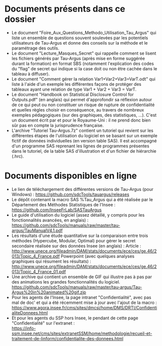 # Documents présents dans ce dossier
- Le document "Foire_Aux_Questions_Methodo_Utilisation_Tau_Argus" qui liste un ensemble de questions souvent soulevées par les potentiels utilisateurs de Tau-Argus et donne des conseils sur la méthode et le paramétrage des outils.
- Le document "Lecture_Masques_Secret" qui rappelle comment se lisent les fichiers générés par Tau-Argus (après mise en forme suggérée durant la formation) en format SBS (notamment l'explication des codes du "flag" de secret qui indique si la case doit ou non être cachée dans le tableau à diffuser).
- Le document "Comment gérer la relation Var1+Var2+Var3=VarT.odt" qui liste à l'aide d'un exemple les différentes façons de protéger des tableaux ayant une relation de type Var1 + Var2 + Var3 = VarT.
- Le document "Handbook on Statistical Disclosure Control for Outputs.pdf" (en anglais) qui permet d'approfondir sa réflexion autour de ce qui peut ou non constituer un risque de rupture de confidentialité et quelles règles choisir en conséquence, au travers de nombreux exemples pédagogiques (sur des graphiques, des statistiques, ...). C'est un document écrit par et pour le Royaume-Uni : il ne prend donc bien sûr pas en compte la jurisprudence française.
- L'archive "Tutoriel Tau-Argus.7z" contient un tutoriel qui revient sur les différentes étapes de l'utilisation du logiciel en se basant sur un exemple fictif de données individuelles (en version table SAS). Il est accompagné d'un programme SAS reprenant les lignes de programmes présentes dans le tutoriel, de la table SAS d'illustration et d'un fichier de hiérarchie (.hrc).

# Documents disponibles en ligne 
- Le lien de téléchargement des différentes versions de Tau-Argus (pour Windows) :
https://github.com/sdcTools/tauargus/releases
- Le dépôt contenant la macro SAS %Tau_Argus qui a été réalisée par le Département des Méthodes Statistiques de l'Insee :
https://github.com/InseeFrLab/SASTauArgus
- Le guide d'utilisation du logiciel (assez détaillé, y compris pour les fonctionnalités avancées, en anglais) :
https://github.com/sdcTools/manuals/raw/master/tau-argus/TauManualV4.1.pdf
- Les résultats d'une étude quantitative sur la comparaison entre trois méthodes (Hypercube, Modular, Optimal) pour gérer le secret secondaire réalisée sur des données Insee (en anglais) :
Article : http://www.unece.org/fileadmin/DAM/stats/documents/ece/ces/ge.46/2013/Topic_4_France.pdf
Powerpoint (avec quelques analyses graphiques qui résument les résultats) : http://www.unece.org/fileadmin/DAM/stats/documents/ece/ces/ge.46/2013/Topic_4_France_01.pdf
- Une archive qui contient un ensemble de GIF qui illustre pas à pas par des animations les grandes fonctionnalités du logiciel.
https://github.com/sdcTools/manuals/raw/master/tau-argus/Tau-Argus%20in%20animated%20gif.zip
- Pour les agents de l'Insee, la page intranet "Confidentialité", avec pas mal de doc' et qui a été récemment mise à jour avec l'ajout de la macro :
https://www.agora.insee.fr/cms/sites/dmcsi/home/DMS/DRTI/ConfidentialiteDonnees.html
- Et pour les agents du SSP hors Insee, le pendant de cette page "Confidentialité" sur l'extranet :  
https://info-ssm.insee.net/cms/sites/extranetSSM/home/methodologie/recueil-et-traitement-de-linform/confidentialite-des-donnees.html
